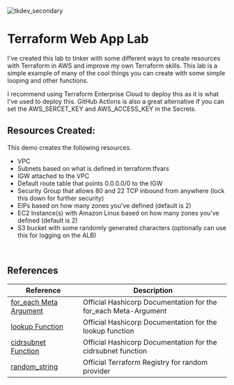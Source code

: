 
![tkdev_secondary](https://github.com/user-attachments/assets/45692378-8f3e-4df0-adb4-74b4d047a0d8)

# Terraform Web App Lab

I've created this lab to tinker with some different ways to create resources with Terraform in AWS and improve my own Terraform skills. This lab is a simple example of many of the cool things you can create with some simple looping and other functions.

I recommend using Terraform Enterprise Cloud to deploy this as it is what I've used to deploy this. GitHub Actions is also a great alternative if you can set the AWS_SERCET_KEY and AWS_ACCESS_KEY in the Secrets.

## Resources Created:
This demo creates the following resources.

- VPC
- Subnets based on what is defined in terraform.tfvars
- IGW attached to the VPC
- Default route table that points 0.0.0.0/0 to the IGW
- Security Group that allows 80 and 22 TCP inbound from anywhere (lock this down for further security)
- EIPs based on how many zones you've defined (default is 2)
- EC2 Instance(s) with Amazon Linux based on how many zones you've defined (default is 2)
- S3 bucket with some randomly generated characters (optionally can use this for logging on the ALB) 
















<br>

## References

| Reference      | Description   | 
| ---------------|---------------|
| [for_each Meta Argument](https://developer.hashicorp.com/terraform/language/meta-arguments/for_each)| Official Hashicorp Documentation for the for_each Meta-Argument
| [lookup Function](https://developer.hashicorp.com/terraform/language/functions/lookup) | Official Hashicorp Documentation for the lookup function
| [cidrsubnet Function](https://developer.hashicorp.com/terraform/language/functions/cidrsubnet) | Official Hashicorp Documentation for the cidrsubnet function
| [random_string](https://registry.terraform.io/providers/hashicorp/random/3.0.0/docs/resources/string) | Official Terraform Registry for random provider
